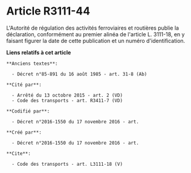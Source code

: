 # Article R3111-44

L'Autorité de régulation des activités ferroviaires et routières publie la déclaration, conformément au premier alinéa de
l'article L. 3111-18, en y faisant figurer la date de cette publication et un numéro d'identification.

**Liens relatifs à cet article**

	**Anciens textes**:

	  - Décret n°85-891 du 16 août 1985 - art. 31-8 (Ab)

	**Cité par**:

	  - Arrêté du 13 octobre 2015 - art. 2 (VD)
	  - Code des transports - art. R3411-7 (VD)

	**Codifié par**:

	  - Décret n°2016-1550 du 17 novembre 2016 - art.

	**Créé par**:

	  - Décret n°2016-1550 du 17 novembre 2016 - art.

	**Cite**:

	  - Code des transports - art. L3111-18 (V)
